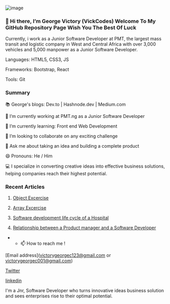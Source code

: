 ![image](https://github.com/Vickcodes01/Vickcodes01/assets/137507364/28ed0fbd-93f8-4ec2-a1a0-e88b325cf775)

### 👋 Hi there, I’m George Victory (VickCodes) Welcome To My GitHub Repository Page Wish You The Best Of Luck
Currently, i work as a Junior Software Developer at PMT, the largest mass transit and logistic company in West and Central Africa with over 3,000 vehicles and 5,000 manpower as a Junior Software Developer.

Languages: HTML5, CSS3, JS

Frameworks: Bootstrap, React

Tools: Git

### Summary

📚 George's blogs: Dev.to | Hashnode.dev | Medium.com

🔭 I’m currently working at PMT.ng as a Junior Software Developer

🌱 I’m currently learning: Front end Web Development

👯 I’m looking to collaborate on any exciting challenge

💬 Ask me about taking an idea and building a complete product

😄 Pronouns: He / Him

💻 I specialize in converting creative ideas into effective business solutions, helping companies reach their highest potential.

### Recent Articles

1.  [Object Excercise](https://georgevictoryc123.hashnode.dev/assignment-on-object-js-1)
  
2. [Array Excercise](https://georgevictoryc123.hashnode.dev/all-about-javascript)
 
3. [Software development life cycle of a Hospital]( https://medium.com/@victorygeorgec123/software-devoloping-life-circle-for-hospitality-hotel-sdlc-85f26fbcfcc4)
 
4. [Relationship between a Product manager and a Software Developer](https://medium.com/@victorygeorgec123/relationship-between-a-software-developed-and-a-product-manager-sd-pm-7c10d57d078a)
 
- - 📫 How to reach me !

[Email address](victorygeorgec123@gmail.com or victorygeorgec001@gmail.com)

[Twitter](https://twitter.com/GeorgeVictory20)

[linkedin](https://www.linkedin.com/in/george-victory-a713b8263/)

I'm a Jnr, Software Developer who turns innovative ideas business solution and sees enterprises rise to their optimal potential. 







<!---
Vickcodes01/Vickcodes01 is a ✨ special ✨ repository because its `README.md` (this file) appears on your GitHub profile.
You can click the Preview link to take a look at your changes.
--->
